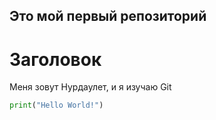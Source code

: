 ## Это мой первый репозиторий

# Заголовок

Меня зовут Нурдаулет, и я изучаю Git

```python
print("Hello World!")
```